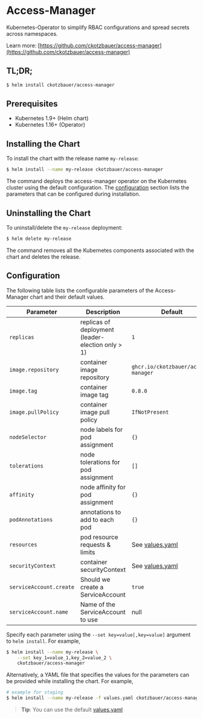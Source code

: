 # Access-Manager

Kubernetes-Operator to simplify RBAC configurations and spread secrets across namespaces.

Learn more: [https://github.com/ckotzbauer/access-manager](https://github.com/ckotzbauer/access-manager)

## TL;DR;

```bash
$ helm install ckotzbauer/access-manager
```

## Prerequisites

- Kubernetes 1.9+ (Helm chart)
- Kubernetes 1.16+ (Operator)

## Installing the Chart

To install the chart with the release name `my-release`:

```bash
$ helm install --name my-release ckotzbauer/access-manager
```

The command deploys the access-manager operator on the Kubernetes cluster using the default configuration. The [configuration](#configuration) section lists the parameters that can be configured during installation.

## Uninstalling the Chart

To uninstall/delete the `my-release` deployment:

```bash
$ helm delete my-release
```
The command removes all the Kubernetes components associated with the chart and deletes the release.

## Configuration

The following table lists the configurable parameters of the Access-Manager chart and their default values.

|               Parameter                |                    Description                    |            Default                    |
| -------------------------------------- | ------------------------------------------------- | ------------------------------------- |
| `replicas`                             | replicas of deployment (leader-election only > 1) | `1`                                   |
| `image.repository`                     | container image repository                        | `ghcr.io/ckotzbauer/access-manager`   |
| `image.tag`                            | container image tag                               | `0.8.0`                               |
| `image.pullPolicy`                     | container image pull policy                       | `IfNotPresent`                        |
| `nodeSelector`                         | node labels for pod assignment                    | `{}`                                  |
| `tolerations`                          | node tolerations for pod assignment               | `[]`                                  |
| `affinity`                             | node affinity for pod assignment                  | `{}`                                  |
| `podAnnotations`                       | annotations to add to each pod                    | `{}`                                  |
| `resources`                            | pod resource requests & limits                    | See [values.yaml](values.yaml)        |
| `securityContext`                      | container securityContext                         | See [values.yaml](values.yaml)        |
| `serviceAccount.create`	             | Should we create a ServiceAccount	             | `true`                                |
| `serviceAccount.name`		             | Name of the ServiceAccount to use                 | null                                  |

Specify each parameter using the `--set key=value[,key=value]` argument to `helm install`. For example,

```bash
$ helm install --name my-release \
    --set key_1=value_1,key_2=value_2 \
    ckotzbauer/access-manager
```

Alternatively, a YAML file that specifies the values for the parameters can be provided while installing the chart. For example,

```bash
# example for staging
$ helm install --name my-release -f values.yaml ckotzbauer/access-manager
```

> **Tip**: You can use the default [values.yaml](values.yaml)
